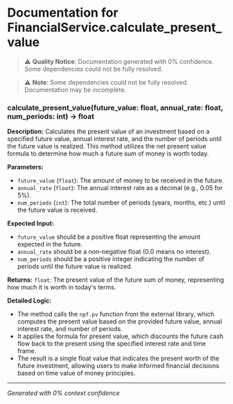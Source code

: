 # Documentation for FinancialService.calculate_present_value

> ⚠️ **Quality Notice**: Documentation generated with 0% confidence. Some dependencies could not be fully resolved.


> ⚠️ **Note**: Some dependencies could not be fully resolved. Documentation may be incomplete.
### calculate_present_value(future_value: float, annual_rate: float, num_periods: int) -> float

**Description:**
Calculates the present value of an investment based on a specified future value, annual interest rate, and the number of periods until the future value is realized. This method utilizes the net present value formula to determine how much a future sum of money is worth today.

**Parameters:**
- `future_value` (`float`): The amount of money to be received in the future.
- `annual_rate` (`float`): The annual interest rate as a decimal (e.g., 0.05 for 5%).
- `num_periods` (`int`): The total number of periods (years, months, etc.) until the future value is received.

**Expected Input:**
- `future_value` should be a positive float representing the amount expected in the future.
- `annual_rate` should be a non-negative float (0.0 means no interest).
- `num_periods` should be a positive integer indicating the number of periods until the future value is realized.

**Returns:**
`float`: The present value of the future sum of money, representing how much it is worth in today's terms.

**Detailed Logic:**
- The method calls the `npf.pv` function from the external library, which computes the present value based on the provided future value, annual interest rate, and number of periods.
- It applies the formula for present value, which discounts the future cash flow back to the present using the specified interest rate and time frame.
- The result is a single float value that indicates the present worth of the future investment, allowing users to make informed financial decisions based on time value of money principles.

---
*Generated with 0% context confidence*
